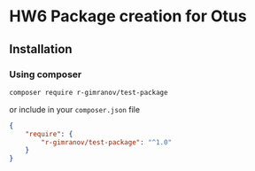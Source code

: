 # HW6 Package creation for Otus

## Installation

### Using composer

```sh
composer require r-gimranov/test-package
```

or include in your `composer.json` file

```json
{
    "require": {
        "r-gimranov/test-package": "^1.0"
    }
}
```
